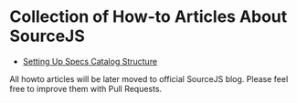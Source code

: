 # Collection of How-to Articles About SourceJS

* [Setting Up Specs Catalog Structure](/catalog-setup)

All howto articles will be later moved to official SourceJS blog. Please feel free to improve them with Pull Requests.
